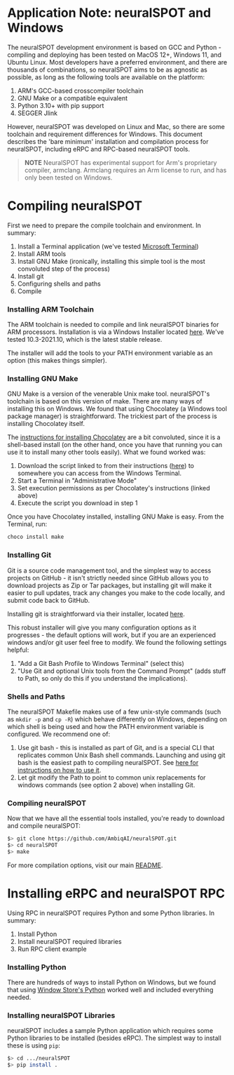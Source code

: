 # Application Note: neuralSPOT and Windows

The neuralSPOT development environment is based on GCC and Python - compiling and deploying has been tested on MacOS 12+, Windows 11, and Ubuntu Linux. Most developers have a preferred environment, and there are thousands of combinations, so neuralSPOT aims to be as agnostic as possible, as long as the following tools are available on the platform:

1. ARM's GCC-based crosscompiler toolchain
2. GNU Make or a compatible equivalent
3. Python 3.10+ with pip support
4. SEGGER Jlink

However, neuralSPOT was developed on Linux and Mac, so there are some toolchain and requirement differences for Windows. This document describes the 'bare minimum' installation and compilation process for neuralSPOT, including eRPC and RPC-based neuralSPOT tools.

> **NOTE** NeuralSPOT has experimental support for Arm's proprietary compiler, armclang. Armclang requires an Arm license to run, and has only been tested on Windows.

# Compiling neuralSPOT

First we need to prepare the compile toolchain and environment. In summary:

1. Install a Terminal application (we've tested [Microsoft Terminal](https://apps.microsoft.com/store/detail/windows-terminal/9N0DX20HK701?hl=en-us&gl=us))
2. Install ARM tools
3. Install GNU Make (ironically, installing this simple tool is the most convoluted step of the process)
4. Install git
5. Configuring shells and paths
6. Compile

### Installing ARM Toolchain

The ARM toolchain is needed to compile and link neuralSPOT binaries for ARM processors. Installation is via a Windows Installer located [here](https://developer.arm.com/downloads/-/gnu-rm). We've tested 10.3-2021.10, which is the latest stable release.

The installer will add the tools to your PATH environment variable as an option (this makes things simpler).

### Installing GNU Make

GNU Make is a version of the venerable Unix make tool. neuralSPOT's toolchain is based on this version of make. There are many ways of installing this on Windows. We found that using Chocolatey (a Windows tool package manager) is straightforward. The trickiest part of the process is installing Chocolatey itself.

The [instructions for installing Chocolatey](https://chocolatey.org/install) are a bit convoluted, since it is a shell-based install (on the other hand, once you have that running you can use it to install many other tools easily). What we found worked was:

1. Download the script linked to from their instructions ([here](https://community.chocolatey.org/install.ps1)) to somewhere you can access from the Windows Terminal.
2. Start a Terminal in "Administrative Mode"
3. Set execution permissions as per Chocolatey's instructions (linked above)
4. Execute the script you download in step 1

Once you have Chocolatey installed, installing GNU Make is easy. From the Terminal, run:

```bash
choco install make
```

### Installing Git

Git is a source code management tool, and the simplest way to access projects on GitHub - it isn't strictly needed since GitHub allows you to download projects as Zip or Tar packages, but installing git will make it easier to pull updates, track any changes you make to the code locally, and submit code back to GitHub.

Installing git is straightforward via their installer, located [here](https://gitforwindows.org).

This robust installer will give you many configuration options as it progresses - the default options will work, but if you are an experienced windows and/or git user feel free to modify. We found the following settings helpful:

1. "Add a Git Bash Profile to Windows Terminal" (select this)
2. "Use Git and optional Unix tools from the Command Prompt" (adds stuff to Path, so only do this if you understand the implications).

### Shells and Paths

The neuralSPOT Makefile makes use of a few unix-style commands (such as `mkdir -p` and `cp -R`) which behave differently on Windows, depending on which shell is being used and how the PATH environment variable is configured. We recommend one of:

1. Use git bash - this is installed as part of Git, and is a special CLI that replicates common Unix Bash shell commands. Launching and using git bash is the easiest path to compiling neuralSPOT. See [here for instructions on how to use it](https://www.atlassian.com/git/tutorials/git-bash).
2. Let git modify the Path to point to common unix replacements for windows commands (see option 2 above) when installing Git.

### Compiling neuralSPOT

Now that we have all the essential tools installed, you're ready to download and compile neuralSPOT:

```bash
$> git clone https://github.com/AmbiqAI/neuralSPOT.git
$> cd neuralSPOT
$> make
```

For more compilation options, visit our main [README](https://github.com/AmbiqAI/neuralSPOT).

# Installing eRPC and neuralSPOT RPC

Using RPC in neuralSPOT requires Python and some Python libraries. In summary:

1. Install Python
3. Install neuralSPOT required libraries
4. Run RPC client example

### Installing Python

There are hundreds of ways to install Python on Windows, but we found that using [Window Store's Python](https://apps.microsoft.com/store/detail/python-310/9PJPW5LDXLZ5?hl=en-us&gl=us) worked well and included everything needed.

### Installing neuralSPOT Libraries

neuralSPOT includes a sample Python application which requires some Python libraries to be installed (besides eRPC). The simplest way to install these is using `pip`:

```bash
$> cd .../neuralSPOT
$> pip install .
```




